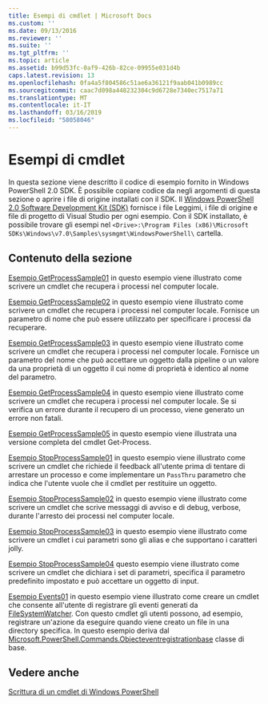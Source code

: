 ```yaml
---
title: Esempi di cmdlet | Microsoft Docs
ms.custom: ''
ms.date: 09/13/2016
ms.reviewer: ''
ms.suite: ''
ms.tgt_pltfrm: ''
ms.topic: article
ms.assetid: b99d53fc-0af9-426b-82ce-09955e031d4b
caps.latest.revision: 13
ms.openlocfilehash: 0fa4a5f804586c51ae6a36121f9aab041b0989cc
ms.sourcegitcommit: caac7d098a448232304c9d6728e7340ec7517a71
ms.translationtype: MT
ms.contentlocale: it-IT
ms.lasthandoff: 03/16/2019
ms.locfileid: "58058046"
---
```

# <a name="cmdlet-samples"></a>Esempi di cmdlet

In questa sezione viene descritto il codice di esempio fornito in Windows PowerShell 2.0 SDK. È possibile copiare codice da negli argomenti di questa sezione o aprire i file di origine installati con il SDK. Il [Windows PowerShell 2.0 Software Development Kit (SDK)](https://www.microsoft.com/en-us/download/details.aspx?id=2560) fornisce i file Leggimi, i file di origine e file di progetto di Visual Studio per ogni esempio. Con il SDK installato, è possibile trovare gli esempi nel `<Drive>:\Program Files (x86)\Microsoft SDKs\Windows\v7.0\Samples\sysmgmt\WindowsPowerShell\` cartella.

## <a name="in-this-section"></a>Contenuto della sezione

[Esempio GetProcessSample01](./getprocesssample01-sample.md) in questo esempio viene illustrato come scrivere un cmdlet che recupera i processi nel computer locale.

[Esempio GetProcessSample02](./getprocesssample02-sample.md) in questo esempio viene illustrato come scrivere un cmdlet che recupera i processi nel computer locale. Fornisce un parametro di nome che può essere utilizzato per specificare i processi da recuperare.

[Esempio GetProcessSample03](./getprocesssample03-sample.md) in questo esempio viene illustrato come scrivere un cmdlet che recupera i processi nel computer locale. Fornisce un parametro del nome che può accettare un oggetto dalla pipeline o un valore da una proprietà di un oggetto il cui nome di proprietà è identico al nome del parametro.

[Esempio GetProcessSample04](./getprocesssample04-sample.md) in questo esempio viene illustrato come scrivere un cmdlet che recupera i processi nel computer locale. Se si verifica un errore durante il recupero di un processo, viene generato un errore non fatali.

[Esempio GetProcessSample05](./getprocesssample05-sample.md) in questo esempio viene illustrata una versione completa del cmdlet Get-Process.

[Esempio StopProcessSample01](./stopprocesssample01-sample.md) in questo esempio viene illustrato come scrivere un cmdlet che richiede il feedback all'utente prima di tentare di arrestare un processo e come implementare un `PassThru` parametro che indica che l'utente vuole che il cmdlet per restituire un oggetto.

[Esempio StopProcessSample02](./stopprocesssample02-sample.md) in questo esempio viene illustrato come scrivere un cmdlet che scrive messaggi di avviso e di debug, verbose, durante l'arresto dei processi nel computer locale.

[Esempio StopProcessSample03](./stopprocesssample03-sample.md) in questo esempio viene illustrato come scrivere un cmdlet i cui parametri sono gli alias e che supportano i caratteri jolly.

[Esempio StopProcessSample04](./stopprocesssample04-sample.md) questo esempio viene illustrato come scrivere un cmdlet che dichiara i set di parametri, specifica il parametro predefinito impostato e può accettare un oggetto di input.

[Esempio Events01](./events01-sample.md) in questo esempio viene illustrato come creare un cmdlet che consente all'utente di registrare gli eventi generati da [FileSystemWatcher](/dotnet/api/System.IO.FileSystemWatcher). Con questo cmdlet gli utenti possono, ad esempio, registrare un'azione da eseguire quando viene creato un file in una directory specifica. In questo esempio deriva dal [Microsoft.PowerShell.Commands.Objecteventregistrationbase](/dotnet/api/Microsoft.PowerShell.Commands.ObjectEventRegistrationBase) classe di base.

## <a name="see-also"></a>Vedere anche

[Scrittura di un cmdlet di Windows PowerShell](./writing-a-windows-powershell-cmdlet.md)
